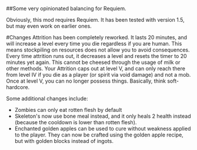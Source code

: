 ##Some very opinionated balancing for Requiem.

Obviously, this mod requires Requiem. It has been tested with version 1.5, but may even work on earlier ones.

#Changes
Attrition has been completely reworked. It lasts 20 minutes, and will increase a level every time you die regardless if you are human.
This means stockpiling on resources does not allow you to avoid consequences.
Every time attrition runs out, it decreases a level and resets the timer to 20 minutes yet again. This cannot be cheesed through the usage of milk or other methods.
Your Attrition caps out at level V, and can only reach there from level IV if you die as a player (or spirit via void damage) and not a mob.
Once at level V, you can no longer possess things. Basically, think soft-hardcore.

Some additional changes include:
* Zombies can only eat rotten flesh by default
* Skeleton's now use bone meal instead, and it only heals 2 health instead (because the cooldown is lower than rotten flesh).
* Enchanted golden apples can be used to cure without weakness applied to the player. They can now be crafted using the golden apple recipe, but with golden blocks instead of ingots.